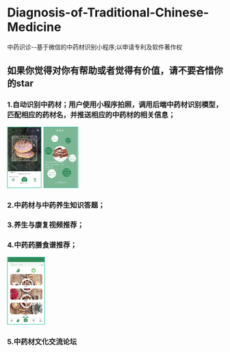 # Diagnosis-of-Traditional-Chinese-Medicine
中药识诊--基于微信的中药材识别小程序;以申请专利及软件著作权
## **如果你觉得对你有帮助或者觉得有价值，请不要吝惜你的star**
### 1.自动识别中药材；用户使用小程序拍照，调用后端中药材识别模型，匹配相应的药材名，并推送相应的中药材的相关信息；
![image](https://github.com/1120972403/Diagnosis-of-Traditional-Chinese-Medicine/blob/master/imgsrc/UXD3Q%7B%5DB7C%5DFQ5HHF7Q_MFE.png)
![image](https://github.com/1120972403/Diagnosis-of-Traditional-Chinese-Medicine/blob/master/imgsrc/S7YYDWAD%247%24%24_MX1Y2%5BFB1T.png)
### 2.中药材与中药养生知识答题；  
### 3.养生与康复视频推荐；
### 4.中药药膳食谱推荐；
![image](https://github.com/1120972403/Diagnosis-of-Traditional-Chinese-Medicine/blob/master/imgsrc/(U)VA9F~%40%7BX%7BZPSZWWG7TQJ.png)
### 5.中药材文化交流论坛
